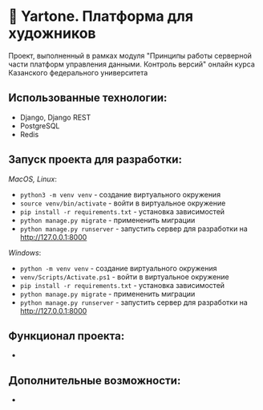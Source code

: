 # 🔮  Yartone. Платформа для художников

 Проект, выполненный в рамках модуля "Принципы работы серверной части платформ управления данными. Контроль версий" онлайн курса  Казанского федерального университета

## Использованные технологии:

* Django, Django REST
* PostgreSQL
* Redis

## Запуск проекта для разработки:

*MacOS, Linux*:
* `python3 -m venv venv` - создание виртуального окружения
* `source venv/bin/activate` - войти в виртуальное окружение
* `pip install -r requirements.txt` - установка зависимостей
* `python manage.py migrate` - примененить миграции
* `python manage.py runserver` - запустить сервер для разработки на http://127.0.0.1:8000

*Windows*:
* `python -m venv venv` - создание виртуального окружения
* `venv/Scripts/Activate.ps1` - войти в виртуальное окружение
* `pip install -r requirements.txt` - установка зависимостей
* `python manage.py migrate` - примененить миграции
* `python manage.py runserver` - запустить сервер для разработки на http://127.0.0.1:8000

## Функционал проекта:

* 

## Дополнительные возможности:

*
